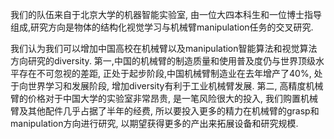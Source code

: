 我们的队伍来自于北京大学的机器智能实验室, 由一位大四本科生和一位博士指导组成,研究方向是物体的结构化视觉学习与机械臂manipulation任务的交叉研究. 

我们认为我们可以增加中国高校在机械臂以及manipulation智能算法和视觉算法方向研究的diversity. 第一,中国的机械臂的制造质量和使用普及度仍与世界顶级水平存在不可忽视的差距, 正处于起步阶段,中国机械臂制造业在去年增产了40%, 处于向世界学习和发展阶段, 增加diversity有利于工业机械臂发展. 第二, 高精度机械臂的价格对于中国大学的实验室非常昂贵, 是一笔风险很大的投入, 我们购置机械臂及其他配件几乎占据了半年的经费, 所以要投入更多的精力在机械臂的grasp和manipulation方向进行研究, 以期望获得更多的产出来拓展设备和研究规模. 


